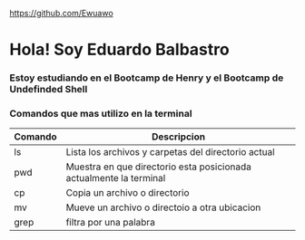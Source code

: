https://github.com/Ewuawo

# Hola! Soy Eduardo Balbastro
### Estoy estudiando en el Bootcamp de Henry y el Bootcamp de Undefinded Shell
### Comandos que mas utilizo en la terminal
| Comando | Descripcion |
|---------|-------------|
|ls	    |Lista los archivos y carpetas del directorio actual                              |
|pwd	|Muestra en que directorio esta posicionada actualmente la terminal               |
|cp	    |Copia un archivo o directorio                                                    |
|mv	    |Mueve un archivo o directoio a otra ubicacion                                    |
|grep	|filtra por una palabra                                                           |